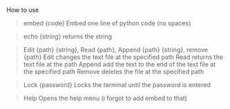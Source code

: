 How to use

> embed {code}
> Embed one line of python code (no spaces)

> echo {string}
> returns the string

> Edit {path} {string}, Read {path}, Append {path} {string}, remove {path}
> Edit changes the text file at the specified path
> Read returns the text file at the path
> Append add the text to the end of the text file at the specified path
> Remove deletes the file at the specified path

> Lock {password}
> Locks the terminal until the password is entered

> Help
> Opens the help menu (i forgot to add embed to that)
